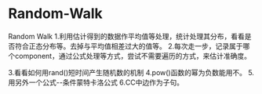 # Random-Walk
Random Walk
1.利用估计得到的数据作平均值等处理，统计处理其分布，看看是否符合正态分布等。去掉与平均值相差过大的值等。
2.每次走一步，记录属于哪个component，通过公式处理等方式，尝试不需要遍历的方式，来估计准确度。

3.看看如何用rand()短时间产生随机数的机制
4.pow()函数的幂为负数能用不。
5.用另外一个公式--条件蒙特卡洛公式
6.CC中边作为子句。
